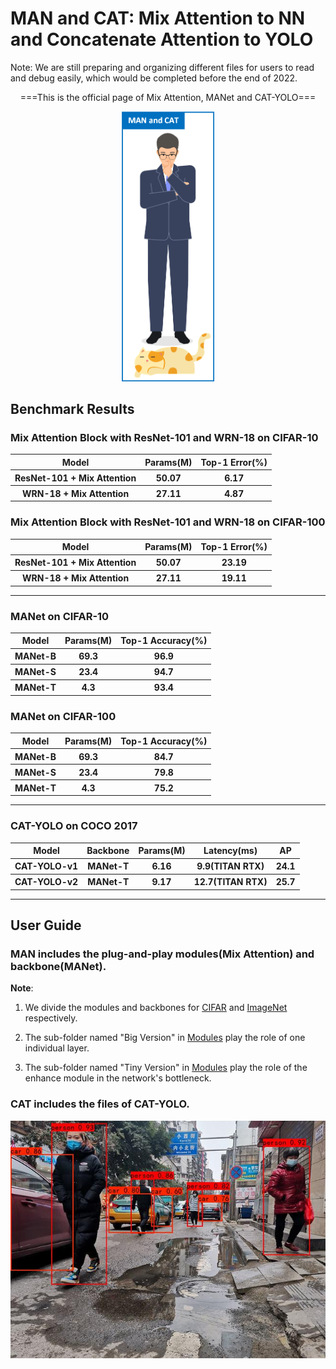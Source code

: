 # MAN and CAT: Mix Attention to NN and Concatenate Attention to YOLO

Note: We are still preparing and organizing different files for users to read and debug easily, which would be completed before the end of 2022. 

<div align="center">
  <p>===This is the official page of Mix Attention, MANet and CAT-YOLO===</p>
  <img src="https://github.com/GuanRunwei/MAN-and-CAT/blob/main/logo1.png" width=150 alt="CAT-YOLO">
 </div>
 
 
 ## Benchmark Results
 
 ### Mix Attention Block with ResNet-101 and WRN-18 on CIFAR-10
 
<table>
        <tr>
            <th>Model</th>
            <th>Params(M)</th>
            <th>Top-1 Error(%)</th>
        </tr>
        <tr>
            <th>ResNet-101 + Mix Attention</th>
            <th>50.07</th>
            <th>6.17</th>
        </tr>
        <tr>
            <th>WRN-18 + Mix Attention</th>
            <th>27.11</th>
            <th>4.87</th>
        </tr>
</table>
    
    
### Mix Attention Block with ResNet-101 and WRN-18 on CIFAR-100

<table>
        <tr>
            <th>Model</th>
            <th>Params(M)</th>
            <th>Top-1 Error(%)</th>
        </tr>
        <tr>
            <th>ResNet-101 + Mix Attention</th>
            <th>50.07</th>
            <th>23.19</th>
        </tr>
        <tr>
            <th>WRN-18 + Mix Attention</th>
            <th>27.11</th>
            <th>19.11</th>
        </tr>
</table>

***

### MANet on CIFAR-10

<table>
        <tr>
            <th>Model</th>
            <th>Params(M)</th>
            <th>Top-1 Accuracy(%)</th>
        </tr>
        <tr>
            <th>MANet-B</th>
            <th>69.3</th>
            <th>96.9</th>
        </tr>
        <tr>
            <th>MANet-S</th>
            <th>23.4</th>
            <th>94.7</th>
        </tr>
         <tr>
            <th>MANet-T</th>
            <th>4.3</th>
            <th>93.4</th>
        </tr>
</table>


### MANet on CIFAR-100

<table>
        <tr>
            <th>Model</th>
            <th>Params(M)</th>
            <th>Top-1 Accuracy(%)</th>
        </tr>
        <tr>
            <th>MANet-B</th>
            <th>69.3</th>
            <th>84.7</th>
        </tr>
        <tr>
            <th>MANet-S</th>
            <th>23.4</th>
            <th>79.8</th>
        </tr>
         <tr>
            <th>MANet-T</th>
            <th>4.3</th>
            <th>75.2</th>
        </tr>
</table>

***

### CAT-YOLO on COCO 2017
<table>
        <tr>
            <th>Model</th>
            <th>Backbone</th>
          <th>Params(M)</th>
          <th>Latency(ms)</th>
            <th>AP</th>
        </tr>
        <tr>
            <th>CAT-YOLO-v1</th>
            <th>MANet-T</th>
            <th>6.16</th>
          <th>9.9(TITAN RTX)</th>
          <th>24.1</th>
        </tr>
        <tr>
            <th>CAT-YOLO-v2</th>
            <th>MANet-T</th>
            <th>9.17</th>
          <th>12.7(TITAN RTX)</th>
          <th>25.7</th>
        </tr>
</table>

***

## User Guide

### **MAN** includes the plug-and-play modules(Mix Attention) and backbone(MANet).

**Note**:

1. We divide the modules and backbones for [CIFAR](https://github.com/GuanRunwei/MAN-and-CAT/tree/main/MAN/Modules/For%20CIFAR) and [ImageNet](https://github.com/GuanRunwei/MAN-and-CAT/tree/main/MAN/Modules/For%20ImageNet_Like) respectively. 

2. The sub-folder named "Big Version" in [Modules](https://github.com/GuanRunwei/MAN-and-CAT/tree/main/MAN/Modules) play the role of one individual layer.  

3. The sub-folder named "Tiny Version" in [Modules](https://github.com/GuanRunwei/MAN-and-CAT/tree/main/MAN/Modules) play the role of the enhance module in the network's bottleneck.

### **CAT** includes the files of CAT-YOLO.

<div align="center">
  <img src="https://github.com/GuanRunwei/MAN-and-CAT/blob/main/CAT/save_img/example.jpg" alt="CAT-YOLO">
 </div>

